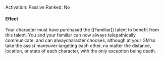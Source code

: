 Activation: Passive
Ranked: No
#### Effect
Your character must have purchased the
[[Familiar]] talent to benefit from this talent.
You and your familiar can now always telepathically
communicate, and can alwaycharacter chooses, although at your GM’ss take the assist
maneuver targeting each other, no matter the distance,
location, or state of each character, with the only exception
being death.
